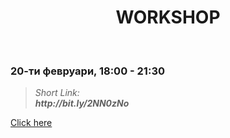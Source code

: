 <h1 align="center">WORKSHOP</h1>
    <br>

<h3>20-ти февруари, 18:00 - 21:30</h3>

<blockquote>
    <i>
        Short Link: <br> 
        <b>
            http://bit.ly/2NN0zNo
        </b> 
    </i>
</blockquote>

<p>
<a href="https://www.youtube.com/watch?v=mgnynIZ_d44&feature=emb_title">Click here</a>
</p>
